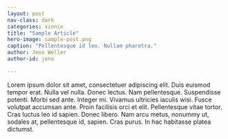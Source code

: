 ```yaml
---
layout: post
nav-class: dark
categories: vinnie
title: "Sample Article"
hero-image: sample-post.png
caption: "Pellentesque id leo. Nullam pharetra."
author: Jens Weller
author-id: jens

---
```

Lorem ipsum dolor sit amet, consectetuer adipiscing elit. Duis euismod tempor erat. Nulla vel nulla. Donec lectus. Nam pellentesque. Suspendisse potenti. Morbi sed ante. Integer mi. Vivamus ultricies iaculis wisi. Fusce volutpat accumsan ante. Proin facilisis orci et elit. Pellentesque vitae tortor. Cras luctus leo id sapien. Donec libero. Nam arcu metus, nonummy ut, sodales at, pellentesque id, sapien. Cras purus. In hac habitasse platea dictumst.
